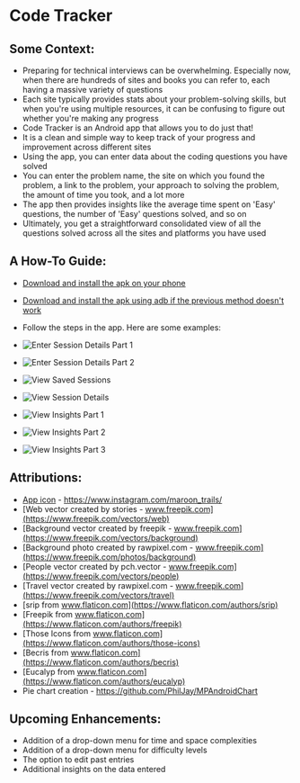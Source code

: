 # Code Tracker

## Some Context:
* Preparing for technical interviews can be overwhelming. Especially now, when there are hundreds of sites and books you can refer to, each having a massive variety of questions
* Each site typically provides stats about your problem-solving skills, but when you're using multiple resources, it can be confusing to figure out whether you're making any progress 
* Code Tracker is an Android app that allows you to do just that!
* It is a clean and simple way to keep track of your progress and improvement across different sites
* Using the app, you can enter data about the coding questions you have solved
* You can enter the problem name, the site on which you found the problem, a link to the problem, your approach to solving the problem, the amount of time you took, and a lot more 
* The app then provides insights like the average time spent on 'Easy' questions, the number of 'Easy' questions solved, and so on
* Ultimately, you get a straightforward consolidated view of all the questions solved across all the sites and platforms you have used

## A How-To Guide:
* [Download and install the apk on your phone](https://github.com/marymathews/code-tracker/blob/master/results/release_1.0_1_codetracker_2020121213.apk)
* [Download and install the apk using adb if the previous method doesn't work](https://developer.android.com/studio/command-line/adb#move)
* Follow the steps in the app. Here are some examples:


* ![Enter Session Details Part 1](https://github.com/marymathews/code-tracker/blob/master/results/enter_session_data_one.png)
* ![Enter Session Details Part 2](https://github.com/marymathews/code-tracker/blob/master/results/enter_session_data_two.png)
* ![View Saved Sessions](https://github.com/marymathews/code-tracker/blob/master/results/view_saved_sessions.png)
* ![View Session Details](https://github.com/marymathews/code-tracker/blob/master/results/view_session_details.png)
* ![View Insights Part 1](https://github.com/marymathews/code-tracker/blob/master/results/view_insights_one.png)
* ![View Insights Part 2](https://github.com/marymathews/code-tracker/blob/master/results/view_insights_two.png)
* ![View Insights Part 3](https://github.com/marymathews/code-tracker/blob/master/results/view_insights_three.png)

## Attributions:
* [App icon](https://github.com/marymathews/code-tracker/blob/master/app/src/main/res/mipmap-xxxhdpi/ic_launcher.png) - https://www.instagram.com/maroon_trails/
* [Web vector created by stories - www.freepik.com](https://www.freepik.com/vectors/web)
* [Background vector created by freepik - www.freepik.com](https://www.freepik.com/vectors/background)
* [Background photo created by rawpixel.com - www.freepik.com](https://www.freepik.com/photos/background)
* [People vector created by pch.vector - www.freepik.com](https://www.freepik.com/vectors/people)
* [Travel vector created by rawpixel.com - www.freepik.com](https://www.freepik.com/vectors/travel)
* [srip from www.flaticon.com](https://www.flaticon.com/authors/srip)
* [Freepik from www.flaticon.com](https://www.flaticon.com/authors/freepik)
* [Those Icons from www.flaticon.com](https://www.flaticon.com/authors/those-icons)
* [Becris from www.flaticon.com](https://www.flaticon.com/authors/becris)
* [Eucalyp from www.flaticon.com](https://www.flaticon.com/authors/eucalyp)
* Pie chart creation - https://github.com/PhilJay/MPAndroidChart

## Upcoming Enhancements: 
* Addition of a drop-down menu for time and space complexities
* Addition of a drop-down menu for difficulty levels
* The option to edit past entries
* Additional insights on the data entered
